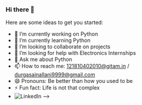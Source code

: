 ### Hi there 👋


Here are some ideas to get you started:

- 🔭 I’m currently working on Python
- 🌱 I’m currently learning Python
- 👯 I’m looking to collaborate on projects
- 🤔 I’m looking for help with Electronics Internships
- 💬 Ask me about Python
- 📫 How to reach me: 121810402010@gitam.in / durgasainallani9999@gmail.com
- 😄 Pronouns: Be better than how you used to be
- ⚡ Fun fact: Life is not that complex
- ![LinkedIn](https://www.linkedin.com/in/durga-sai-nallani-16121999d/)
-->

<!--
**DurgaSai-16/DurgaSai-16** is a ✨ _special_ ✨ repository because its `README.md` (this file) appears on your GitHub profile.

Here are some ideas to get you started:

- 🔭 I’m currently working on ...
- 🌱 I’m currently learning ...
- 👯 I’m looking to collaborate on ...
- 🤔 I’m looking for help with ...
- 💬 Ask me about ...
- 📫 How to reach me: ...
- 😄 Pronouns: ...
- ⚡ Fun fact: ...
-->
